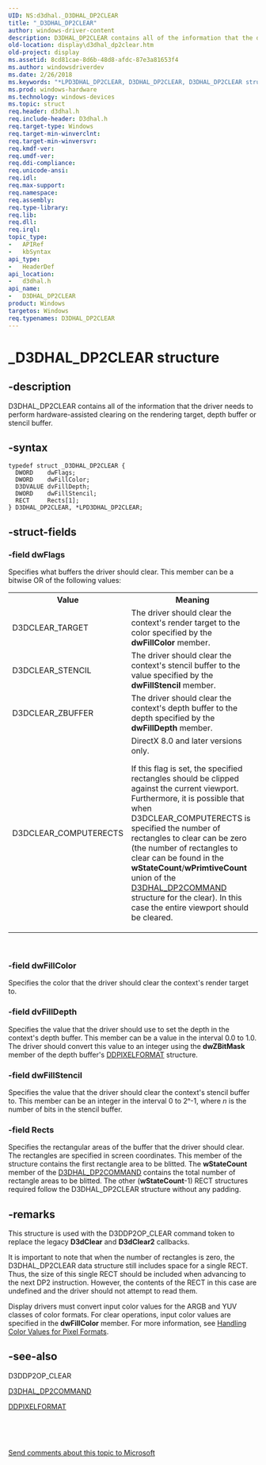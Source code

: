 ```yaml
---
UID: NS:d3dhal._D3DHAL_DP2CLEAR
title: "_D3DHAL_DP2CLEAR"
author: windows-driver-content
description: D3DHAL_DP2CLEAR contains all of the information that the driver needs to perform hardware-assisted clearing on the rendering target, depth buffer or stencil buffer.
old-location: display\d3dhal_dp2clear.htm
old-project: display
ms.assetid: 8cd81cae-8d6b-48d8-afdc-87e3a81653f4
ms.author: windowsdriverdev
ms.date: 2/26/2018
ms.keywords: "*LPD3DHAL_DP2CLEAR, D3DHAL_DP2CLEAR, D3DHAL_DP2CLEAR structure [Display Devices], LPD3DHAL_DP2CLEAR, LPD3DHAL_DP2CLEAR structure pointer [Display Devices], _D3DHAL_DP2CLEAR, d3dhal/D3DHAL_DP2CLEAR, d3dhal/LPD3DHAL_DP2CLEAR, d3dstrct_2caf8fa1-61b4-4659-af20-a72d6b36173a.xml, display.d3dhal_dp2clear"
ms.prod: windows-hardware
ms.technology: windows-devices
ms.topic: struct
req.header: d3dhal.h
req.include-header: D3dhal.h
req.target-type: Windows
req.target-min-winverclnt: 
req.target-min-winversvr: 
req.kmdf-ver: 
req.umdf-ver: 
req.ddi-compliance: 
req.unicode-ansi: 
req.idl: 
req.max-support: 
req.namespace: 
req.assembly: 
req.type-library: 
req.lib: 
req.dll: 
req.irql: 
topic_type:
-	APIRef
-	kbSyntax
api_type:
-	HeaderDef
api_location:
-	d3dhal.h
api_name:
-	D3DHAL_DP2CLEAR
product: Windows
targetos: Windows
req.typenames: D3DHAL_DP2CLEAR
---
```


# _D3DHAL_DP2CLEAR structure


## -description


D3DHAL_DP2CLEAR contains all of the information that the driver needs to perform hardware-assisted clearing on the rendering target, depth buffer or stencil buffer.


## -syntax


````
typedef struct _D3DHAL_DP2CLEAR {
  DWORD    dwFlags;
  DWORD    dwFillColor;
  D3DVALUE dvFillDepth;
  DWORD    dwFillStencil;
  RECT     Rects[1];
} D3DHAL_DP2CLEAR, *LPD3DHAL_DP2CLEAR;
````


## -struct-fields




### -field dwFlags

Specifies what buffers the driver should clear. This member can be a bitwise OR of the following values:

<table>
<tr>
<th>Value</th>
<th>Meaning</th>
</tr>
<tr>
<td>
D3DCLEAR_TARGET

</td>
<td>
The driver should clear the context's render target to the color specified by the <b>dwFillColor</b> member.

</td>
</tr>
<tr>
<td>
D3DCLEAR_STENCIL

</td>
<td>
The driver should clear the context's stencil buffer to the value specified by the <b>dwFillStencil</b> member.

</td>
</tr>
<tr>
<td>
D3DCLEAR_ZBUFFER

</td>
<td>
The driver should clear the context's depth buffer to the depth specified by the <b>dwFillDepth</b> member.

</td>
</tr>
<tr>
<td>
D3DCLEAR_COMPUTERECTS

</td>
<td>
DirectX 8.0 and later versions only.

If this flag is set, the specified rectangles should be clipped against the current viewport. Furthermore, it is possible that when D3DCLEAR_COMPUTERECTS is specified the number of rectangles to clear can be zero (the number of rectangles to clear can be found in the <b>wStateCount</b>/<b>wPrimtiveCount</b> union of the <a href="..\d3dhal\ns-d3dhal-_d3dhal_dp2command.md">D3DHAL_DP2COMMAND</a> structure for the clear). In this case the entire viewport should be cleared.

</td>
</tr>
</table>
 


### -field dwFillColor

Specifies the color that the driver should clear the context's render target to.


### -field dvFillDepth

Specifies the value that the driver should use to set the depth in the context's depth buffer. This member can be a value in the interval 0.0 to 1.0. The driver should convert this value to an integer using the <b>dwZBitMask</b> member of the depth buffer's <a href="..\ksmedia\ns-ksmedia-_ddpixelformat.md">DDPIXELFORMAT</a> structure.


### -field dwFillStencil

Specifies the value that the driver should clear the context's stencil buffer to. This member can be an integer in the interval 0 to 2ⁿ-1, where <i>n</i> is the number of bits in the stencil buffer.


### -field Rects

Specifies the rectangular areas of the buffer that the driver should clear. The rectangles are specified in screen coordinates. This member of the structure contains the first rectangle area to be blitted. The <b>wStateCount</b> member of the <a href="..\d3dhal\ns-d3dhal-_d3dhal_dp2command.md">D3DHAL_DP2COMMAND</a> contains the total number of rectangle areas to be blitted. The other (<b>wStateCount</b>-1) RECT structures required follow the D3DHAL_DP2CLEAR structure without any padding.


## -remarks



This structure is used with the D3DDP2OP_CLEAR command token to replace the legacy <b>D3dClear</b> and <b>D3dClear2</b> callbacks.

It is important to note that when the number of rectangles is zero, the D3DHAL_DP2CLEAR data structure still includes space for a single RECT. Thus, the size of this single RECT should be included when advancing to the next DP2 instruction. However, the contents of the RECT in this case are undefined and the driver should not attempt to read them.

Display drivers must convert input color values for the ARGB and YUV classes of color formats. For clear operations, input color values are specified in the <b>dwFillColor</b> member. For more information, see <a href="https://msdn.microsoft.com/53ce6be1-14e1-4ee8-ba29-f198dcdacdaa">Handling Color Values for Pixel Formats</a>.




## -see-also

D3DDP2OP_CLEAR



<a href="..\d3dhal\ns-d3dhal-_d3dhal_dp2command.md">D3DHAL_DP2COMMAND</a>



<a href="..\ksmedia\ns-ksmedia-_ddpixelformat.md">DDPIXELFORMAT</a>



 

 

<a href="mailto:wsddocfb@microsoft.com?subject=Documentation%20feedback [display\display]:%20D3DHAL_DP2CLEAR structure%20 RELEASE:%20(2/26/2018)&amp;body=%0A%0APRIVACY STATEMENT%0A%0AWe use your feedback to improve the documentation. We don't use your email address for any other purpose, and we'll remove your email address from our system after the issue that you're reporting is fixed. While we're working to fix this issue, we might send you an email message to ask for more info. Later, we might also send you an email message to let you know that we've addressed your feedback.%0A%0AFor more info about Microsoft's privacy policy, see http://privacy.microsoft.com/en-us/default.aspx." title="Send comments about this topic to Microsoft">Send comments about this topic to Microsoft</a>

